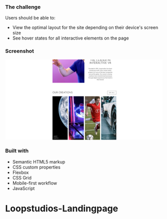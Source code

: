 ### The challenge

Users should be able to:

- View the optimal layout for the site depending on their device's screen size
- See hover states for all interactive elements on the page

### Screenshot

![](./Screenshot.png)

### Built with

- Semantic HTML5 markup
- CSS custom properties
- Flexbox
- CSS Grid
- Mobile-first workflow
- JavaScript
# Loopstudios-Landingpage
